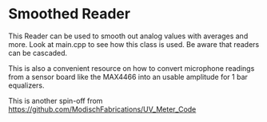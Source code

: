 # Smoothed Reader
This Reader can be used to smooth out analog values with averages and more.
Look at main.cpp to see how this class is used. 
Be aware that readers can be cascaded.

This is also a convenient resource on how to convert microphone readings from 
a sensor board like the MAX4466 into an usable amplitude for 1 bar equalizers. 

This is another spin-off from https://github.com/ModischFabrications/UV_Meter_Code
